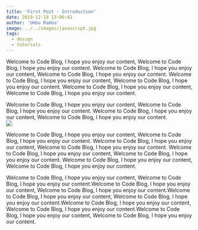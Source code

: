 ```yaml
---
title: 'First Post - Introduction'
date: 2019-12-19 13:06:42
author: 'Umbu Rambu'
image: ../../images/javascript.jpg
tags:
  - design
  - tutorials
---
```


 

<style>
  .CodeMirror {border-top: 1px solid #eee; border-bottom: 1px solid #eee; line-height: 1.3; height: 500px}
  .CodeMirror-linenumbers { padding: 0 8px; }
</style>
 
Welcome to Code Blog, I hope you enjoy our content, Welcome to Code Blog, I hope you enjoy our content.
Welcome to Code Blog, I hope you enjoy our content, Welcome to Code Blog, I hope you enjoy our content.
Welcome to Code Blog, I hope you enjoy our content, Welcome to Code Blog, I hope you enjoy our content.
Welcome to Code Blog, I hope you enjoy our content, Welcome to Code Blog, I hope you enjoy our content.

<div id="code1"></div>
Welcome to Code Blog, I hope you enjoy our content, Welcome to Code Blog, I hope you enjoy our content.
Welcome to Code Blog, I hope you enjoy our content, Welcome to Code Blog, I hope you enjoy our content.
<div id="code2"></div>

<img src="https://firebasestorage.googleapis.com/v0/b/unkriswina-informers.appspot.com/o/assets%2Fimg%2Fjavascript.jpg?alt=media&token=07e53a01-e07e-4d2c-b29f-0d6fcaa09dd3" class="img-fluid" />

Welcome to Code Blog, I hope you enjoy our content, Welcome to Code Blog, I hope you enjoy our content.
Welcome to Code Blog, I hope you enjoy our content, Welcome to Code Blog, I hope you enjoy our content.
Welcome to Code Blog, I hope you enjoy our content, Welcome to Code Blog, I hope you enjoy our content.
Welcome to Code Blog, I hope you enjoy our content, Welcome to Code Blog, I hope you enjoy our content.


Welcome to Code Blog, I hope you enjoy our content, Welcome to Code Blog, I hope you enjoy our content.Welcome to Code Blog, I hope you enjoy our content, Welcome to Code Blog, I hope you enjoy our content.Welcome to Code Blog, I hope you enjoy our content, Welcome to Code Blog, I hope you enjoy our content.Welcome to Code Blog, I hope you enjoy our content, Welcome to Code Blog, I hope you enjoy our content.Welcome to Code Blog, I hope you enjoy our content, Welcome to Code Blog, I hope you enjoy our content.

<!-- <script async defer type="text/javascript" src="https://firebasestorage.googleapis.com/v0/b/unkriswina-informers.appspot.com/o/assets%2Fjs%2Ffirst-post.js?alt=media&token=b31c13c0-0790-48fd-855d-ce87cd0a5092"> </script> -->

<script>
  biarkan code1 = `
    / **
     * Kita mengatur 4 buah postingan dalam 1 kali render page
     * Buat halaman halaman pagination
     * /
    const postsPerPage = 6;
    const numberOfPages = Math.ceil (posts.length / postsPerPage);

    Array.from ({length: numberOfPages}). ForEach ((_, index) => {
      const isFirstPage = index === 0;
      const currentPage = indeks +1;

      // Lewati halaman pertama karena index.js
      if (isFirstPage) kembali

      // kita buat halaman untuk template post-list
      membuat halaman({
        jalan:,
        komponen: templates.postList,
        konteks: {
          batas: postsPerPage,
          lewati: index * postsPerPage,
          numberOfPages: numberOfPages,
          currentPage: currentPage,
        },
      });
    });

    // kita membuat halaman untuk untuk halaman template penulis-posting, dimana halaman ini akan menampilkan penulis bersadarkan
    author.forEach (author => {
      membuat halaman({
        jalan:,
        komponen: templates.authorPosts,
        konteks: {
          authorName: author.name,
          imageUrl: author.imageUrl 
        }
      });
    });
   `;
  
  biarkan code2 = `
    var editor = CodeMirror (document.body.getElementsByTagName ("article") [0], {
      nilai: nilai,
      lineNumber: true,
      mode: "pascal",
      keyMap: "luhur",
      autoCloseBrackets: true,
      matchBrackets: true,
      showCursorWhenSelecting: true,
      tema: "monokai",
      tabSize: 1,
      readOnly: true
    });

  `
  biarkan editorCode1 = CodeMirror (document.getElementById ('code1'), {
    nilai: code1,
    lineNumber: true,
    mode: "javascript",
    keyMap: "luhur",
    autoCloseBrackets: true,
    matchBrackets: true,
    showCursorWhenSelecting: true,
    tema: "monokai",
    tabSize: 1,
    readOnly: true
  });

   biarkan editorCode2 = CodeMirror (document.getElementById ('code2'), {
    nilai: code2,
    lineNumber: true,
    mode: "javascript",
    keyMap: "luhur",
    autoCloseBrackets: true,
    matchBrackets: true,
    showCursorWhenSelecting: true,
    tema: "monokai",
    tabSize: 1,
    readOnly: true
  }); 
</script>